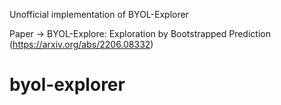 Unofficial implementation of BYOL-Explorer

Paper -> BYOL-Explore: Exploration by Bootstrapped Prediction (https://arxiv.org/abs/2206.08332)
# byol-explorer
